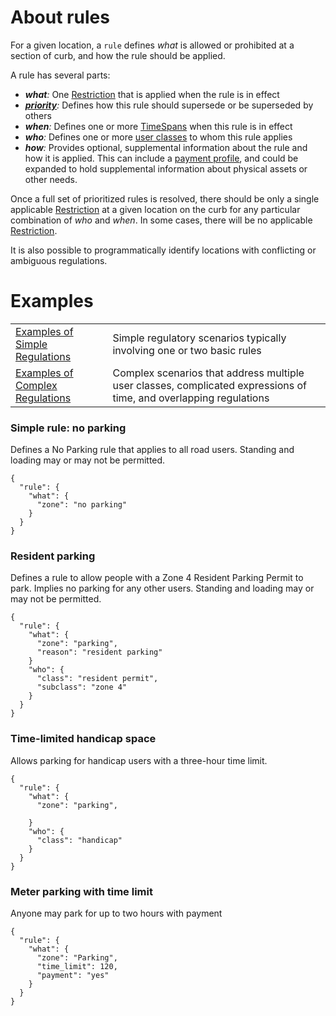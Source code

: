 # About rules
For a given location, a `rule` defines _what_ is allowed or prohibited at a section of curb, and how the rule should be applied.

A rule has several parts:
* _**what**:_ One [Restriction](Restriction.md) that is applied when the rule is in effect
* _**[priority](Priority.md)**:_ Defines how this rule should supersede or be superseded by others
* _**when**:_ Defines one or more [TimeSpans](TimeSpan.md) when this rule is in effect
* _**who**:_ Defines one or more [user classes](UserClass.md) to whom this rule applies
* _**how**:_ Provides optional, supplemental information about the rule and how it is applied. This can include a [payment profile](Payment.md), and could be expanded to hold supplemental information about physical assets or other needs.

Once a full set of prioritized rules is resolved, there should be only a single applicable [Restriction](Restriction.md) at a given location on the curb for any particular combination of _who_ and _when_. In some cases, there will be no applicable [Restriction](Restriction.md).

It is also possible to programmatically identify locations with conflicting or ambiguous regulations.

# Examples
| | |
| :---- | :---- |
| [Examples of Simple Regulations](examples/simple_examples.md) | Simple regulatory scenarios typically involving one or two basic rules  |
| [Examples of Complex Regulations](examples/complex_examples.md) | Complex scenarios that address multiple user classes, complicated expressions of time, and overlapping regulations |



### Simple rule: no parking
Defines a No Parking rule that applies to all road users. Standing and loading may or may not be permitted.
```
{
  "rule": {
    "what": {
      "zone": "no parking"
    }
  }  
}
```

### Resident parking
Defines a rule to allow people with a Zone 4 Resident Parking Permit to park. Implies no parking for any other users. Standing and loading may or may not be permitted.
```
{
  "rule": {
    "what": {
      "zone": "parking",
      "reason": "resident parking"
    }
    "who": {
      "class": "resident permit",
      "subclass": "zone 4"
    }
  }  
}
```

### Time-limited handicap space
Allows parking for handicap users with a three-hour time limit.
```
{
  "rule": {
    "what": {
      "zone": "parking",

    }
    "who": {
      "class": "handicap"
    }
  }  
}
```

### Meter parking with time limit
Anyone may park for up to two hours with payment
```
{
  "rule": {
    "what": {
      "zone": "Parking",
      "time_limit": 120,
      "payment": "yes"
    }
  }
}
```
